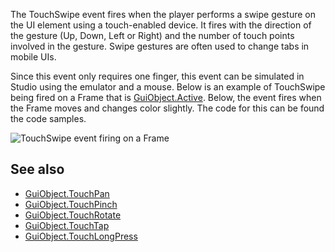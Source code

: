 The TouchSwipe event fires when the player performs a swipe gesture on the UI element using a touch-enabled device. It fires with the direction of the gesture (Up, Down, Left or Right) and the number of touch points involved in the gesture. Swipe gestures are often used to change tabs in mobile UIs.

Since this event only requires one finger, this event can be simulated in Studio using the emulator and a mouse. Below is an example of TouchSwipe being fired on a Frame that is [GuiObject.Active](https://developer.roblox.com/en-us/api-reference/property/GuiObject/Active). Below, the event fires when the Frame moves and changes color slightly. The code for this can be found the code samples.

![TouchSwipe event firing on a Frame](https://developer.roblox.com/assets/blt674fae3d52e692b7/GuiObjectTouchSwipeDemo.gif)

See also
--------

*   [GuiObject.TouchPan](https://developer.roblox.com/en-us/api-reference/event/GuiObject/TouchPan)
*   [GuiObject.TouchPinch](https://developer.roblox.com/en-us/api-reference/event/GuiObject/TouchPinch)
*   [GuiObject.TouchRotate](https://developer.roblox.com/en-us/api-reference/event/GuiObject/TouchRotate)
*   [GuiObject.TouchTap](https://developer.roblox.com/en-us/api-reference/event/GuiObject/TouchTap)
*   [GuiObject.TouchLongPress](https://developer.roblox.com/en-us/api-reference/event/GuiObject/TouchLongPress)